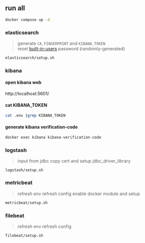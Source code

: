 ## run all

```bash
docker compose up -d
```

### elasticsearch

> generate `CA_FINGERPRINT` and `KIBANA_TOKEN`  
> reset [built-in-users](https://www.elastic.co/guide/en/elasticsearch/reference/current/built-in-users.html) password (randomly-generated)

```bash
elasticsearch/setup.sh
```

### kibana

#### open kibana web

http://localhost:5601/

#### cat KIBANA_TOKEN

```bash
cat .env |grep KIBANA_TOKEN
```

#### generate kibana verification-code

```bash
docker exec kibana kibana-verification-code
```

### logstash

> input from jdbc
> copy cert and setup jdbc_driver_library

```basj
logstash/setup.sh
```

### metricbeat

> refresh env
> refresh config
> enable docker module and setup

```bash
metricbeat/setup.sh
```

### filebeat

> refresh env
> refresh config

```bash
filebeat/setup.sh
```
